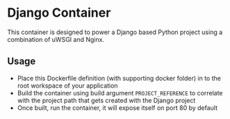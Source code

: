 # Django Container

This container is designed to power a Django based Python project using a combination of uWSGI and Nginx.

## Usage

* Place this Dockerfile definition (with supporting docker folder) in to the root workspace of your application
* Build the container using build argument `PROJECT_REFERENCE` to correlate with the project path that gets created with the Django project
* Once built, run the container, it will expose itself on port 80 by default
